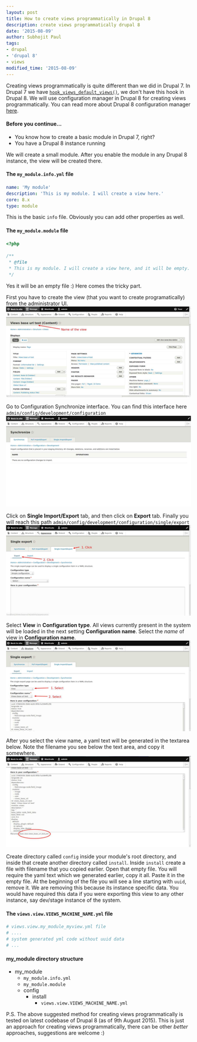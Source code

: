 ```yaml
---
layout: post
title: How to create views programmatically in Drupal 8
description: create views programmatically drupal 8
date: '2015-08-09'
author: Subhojit Paul
tags:
- drupal
- 'drupal 8'
- views
modified_time: '2015-08-09'
---
```


Creating views programmatically is quite different than we did in Drupal 7. In Drupal 7 we have [`hook_views_default_views()`](https://api.drupal.org/api/views/views.api.php/function/hook_views_default_views/7 "hook_views_default_views()"), we don't have this hook in Drupal 8. We will use configuration manager in Drupal 8 for creating views programmatically. You can read more about Drupal 8 configuration manager [here](https://www.drupal.org/documentation/administer/config "Configuration Manager in Drupal 8").

#### Before you continue...
- You know how to create a basic module in Drupal 7, right?
- You have a Drupal 8 instance running

We will create a small module. After you enable the module in any Drupal 8 instance, the view will be created there.

#### The `my_module.info.yml` file
```yaml
name: 'My module'
description: 'This is my module. I will create a view here.'
core: 8.x
type: module
```
This is the basic `info` file. Obviously you can add other properties as well.

#### The `my_module.module` file
```php
<?php

/**
 * @file
 * This is my module. I will create a view here, and it will be empty.
 */
```
Yes it will be an empty file :) Here comes the tricky part.

First you have to create the view (that you want to create programatically) from the administrator UI.
![Views configuration](/images/post_7/views-programmatically-1.jpg "Views configuration")

Go to Configuration Synchronize interface. You can find this interface here `admin/config/development/configuration`
![Configuration synchronize interface](/images/post_7/views-programmatically-2.jpg "Configuration synchronize interface")

Click on **Single Import/Export** tab, and then click on **Export** tab. Finally you will reach this path `admin/config/development/configuration/single/export`
![Configuration export interface](/images/post_7/views-programmatically-3.jpg "Configuration export interface")

Select **View** in **Configuration type**. All views currently present in the system will be loaded in the next setting **Configuration name**. Select the *name* of view in **Configuration name**.
![Configuration selection](/images/post_7/views-programmatically-4.jpg "Configuration selection")

After you select the view name, a yaml text will be generated in the textarea below. Note the filename you see below the text area, and copy it somewhere.
![Views configuration name](/images/post_7/views-programmatically-5.jpg "Views configuration name")

Create directory called `config` inside your module's root directory, and inside that create another directory called `install`. Inside `install` create a file with filename that you copied earlier. Open that empty file. You will require the yaml text which we generated earlier, copy it all. Paste it in the empty file. At the beginning of the file you will see a line starting with `uuid`, remove it. We are removing this because its instance specific data. You would have required this data if you were exporting this view to any other instance, say dev/stage instance of the system.

#### The `views.view.VIEWS_MACHINE_NAME.yml` file
```yaml
# views.view.my_module_myview.yml file
# ....
# system generated yml code without uuid data
# ...
```

#### my_module directory structure
- my_module
  - `my_module.info.yml`
  - `my_module.module`
  - config
      - install
          - `views.view.VIEWS_MACHINE_NAME.yml`

P.S. The above suggested method for creating views programmatically is tested on latest codebase of Drupal 8 (as of 9th August 2015). This is just an approach for creating views programmatically, there can be other *better* approaches, suggestions are welcome :)
